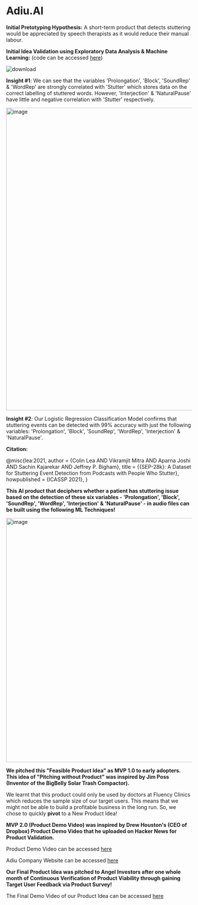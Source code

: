 # Adiu.AI

**Initial Pretotyping Hypothesis:** A short-term product that detects stuttering would be appreciated by speech therapists as it would reduce their manual labour. 

**Initial Idea Validation using Exploratory Data Analysis & Machine Learning:** (code can be accessed [here](https://github.com/adharshasam/Adiu.AI/blob/main/EDA_%26_Preliminary_ML_for_Pretotype.ipynb))

![download](https://user-images.githubusercontent.com/64684527/221039427-162f8a84-62a9-491b-aa56-90b2f9bd8144.png)

**Insight #1**: We can see that the variables 'Prolongation', 'Block', 'SoundRep' & 'WordRep' are strongly correlated with 'Stutter' which stores data on the correct labelling of stuttered words. However, 'Interjection' & 'NaturalPause' have little and negative correlation with 'Stutter' respectively.

<img width="818" alt="image" src="https://user-images.githubusercontent.com/64684527/221039299-d147086b-1b57-4190-9c19-5cb920253d02.png">

**Insight #2**: Our Logistic Regression Classification Model confirms that stuttering events can be detected with 99% accuracy with just the following variables: 'Prolongation', 'Block', 'SoundRep', 'WordRep', 'Interjection' & 'NaturalPause'.

**Citation:**

@misc{lea:2021,
    author       = {Colin Lea AND Vikramjit Mitra AND Aparna Joshi AND Sachin Kajarekar AND Jeffrey P. Bigham},
    title        = {{SEP-28k}: A Dataset for Stuttering Event Detection from Podcasts with People Who Stutter},
    howpublished = {ICASSP 2021},
}

**This AI product that deciphers whether a patient has stuttering issue based on the detection of these six variables - 'Prolongation', 'Block', 'SoundRep', 'WordRep', 'Interjection' & 'NaturalPause' - in audio files can be built using the following ML Techniques!**

<img width="660" alt="image" src="https://user-images.githubusercontent.com/64684527/227075391-b23170e9-0c7e-4326-b773-0f53803aea14.png">

**We pitched this "Feasible Product Idea" as MVP 1.0 to early adopters. This idea of "Pitching without Product" was inspired by Jim Poss (Inventor of the BigBelly Solar Trash Compactor).** 

We learnt that this product could only be used by doctors at Fluency Clinics which reduces the sample size of our target users. This means that we might not be able to build a profitable business in the long run. So, we chose to quickly **pivot** to a New Product Idea!

**MVP 2.0 (Product Demo Video) was inspired by Drew Houston's (CEO of Dropbox) Product Demo Video that he uploaded on Hacker News for Product Validation.**

Product Demo Video can be accessed [here](https://www.youtube.com/watch?v=IkgEH5qoHD0)

Adiu Company Website can be accessed [here](https://adiu.webflow.io/)

**Our Final Product Idea was pitched to Angel Investors after one whole month of Continuous Verification of Product Viability through gaining Target User Feedback via Product Survey!**

The Final Demo Video of our Product Idea can be accessed [here](https://www.youtube.com/watch?v=URTHdlVCIRM)
